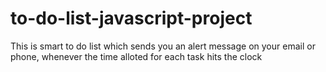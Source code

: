 # to-do-list-javascript-project
This is smart to do list which sends you an alert message on your email or phone, whenever the time alloted for each task hits the clock

